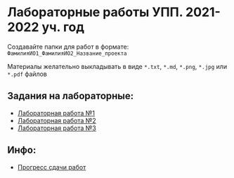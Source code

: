 # Лабораторные работы УПП. 2021-2022 уч. год

Создавайте папки для работ в формате: `ФамилияИО1_ФамилияИО2_Название_проекта`

Материалы желательно выкладывать в виде `*.txt`, `*.md`, `*.png`, `*.jpg` или `*.pdf` файлов

Задания на лабораторные:
-----------------------
- [Лабораторная работа №1](lab1.md)
- [Лабораторная работа №2](lab2.md)
- [Лабораторная работа №3](lab3.md)

Инфо:
----
- [Прогресс сдачи работ](progress.md)
